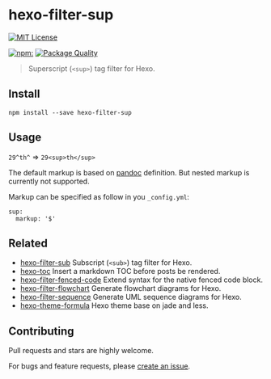 # hexo-filter-sup

[![MIT License](https://img.shields.io/badge/license-MIT_License-green.svg?style=flat-square)](https://github.com/bubkoo/hexo-filter-sup/blob/master/LICENSE)

[![npm:](https://img.shields.io/npm/v/hexo-filter-sup.svg?style=flat-square)](https://www.npmjs.com/packages/hexo-filter-sup)
[![Package Quality](http://npm.packagequality.com/shield/hexo-filter-sup.svg)](http://packagequality.com/#?package=hexo-filter-sup)

> Superscript (`<sup>`) tag filter for Hexo.

## Install

```node
npm install --save hexo-filter-sup
```

## Usage

`29^th^` => `29<sup>th</sup>`

The default markup is based on [pandoc](http://johnmacfarlane.net/pandoc/README.html#superscripts-and-subscripts) definition. But nested markup is currently not supported.

Markup can be specified as follow in you `_config.yml`:

```
sup:
  markup: '$'
```

## Related
   
   - [hexo-filter-sub](https://github.com/bubkoo/hexo-filter-sub) Subscript (`<sub>`) tag filter for Hexo.
   - [hexo-toc](https://github.com/bubkoo/hexo-toc) Insert a markdown TOC before posts be rendered.
   - [hexo-filter-fenced-code](https://github.com/bubkoo/hexo-filter-fenced-code) Extend syntax for the native fenced code block.
   - [hexo-filter-flowchart](https://github.com/bubkoo/hexo-filter-flowchart) Generate flowchart diagrams for Hexo.
   - [hexo-filter-sequence](https://github.com/bubkoo/hexo-filter-sequence) Generate UML sequence diagrams for Hexo.
   - [hexo-theme-formula](https://github.com/bubkoo/hexo-theme-formula) Hexo theme base on jade and less. 

## Contributing

Pull requests and stars are highly welcome.

For bugs and feature requests, please [create an issue](https://github.com/bubkoo/hexo-filter-sup/issues/new).

